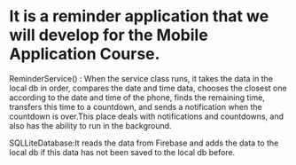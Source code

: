 # It is a reminder application that we will develop for the Mobile Application Course.

ReminderService() : When the service class runs, it takes the data in the local db in order, compares the date and time data, chooses the closest one according to the date and time of the phone, finds the remaining time, transfers this time to a countdown, and sends a notification when the countdown is over.This place deals with notifications and countdowns, and also has the ability to run in the background.

SQLLiteDatabase:It reads the data from Firebase and adds the data to the local db if this data has not been saved to the local db before.


